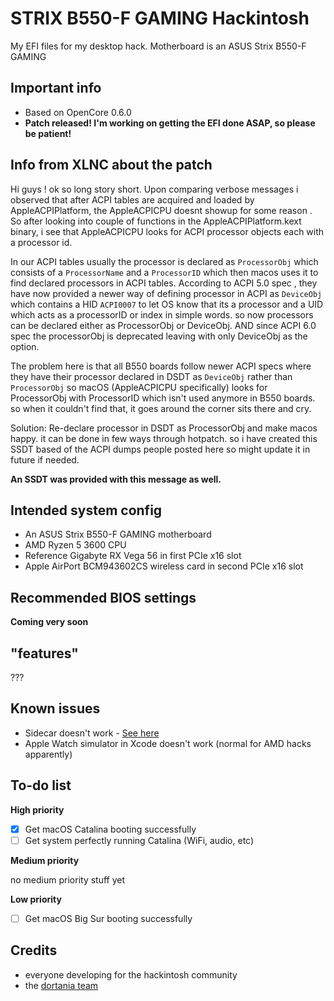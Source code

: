 # STRIX B550-F GAMING Hackintosh
My EFI files for my desktop hack. Motherboard is an ASUS Strix B550-F GAMING

## Important info
- Based on OpenCore 0.6.0
- **Patch released! I'm working on getting the EFI done ASAP, so please be patient!**

## Info from XLNC about the patch
Hi guys !
ok so long story short.
Upon comparing verbose messages i observed that after ACPI tables are acquired and loaded by AppleACPIPlatform, the AppleACPICPU doesnt showup for some reason . So after looking into couple of functions in the AppleACPIPlatform.kext binary, i see that AppleACPICPU looks for ACPI processor objects each with a processor id.

In our ACPI tables usually the processor is declared as `ProcessorObj` which consists of a `ProcessorName` and a `ProcessorID` which then macos uses it to find declared processors in ACPI tables. 
According to ACPI 5.0 spec , they have now provided a newer way of defining processor in ACPI as `DeviceObj` which contains a HID `ACPI0007` to let OS know that its a processor and a UID which acts as a processorID or index in simple words. so now processors can be declared either as ProcessorObj or DeviceObj.
AND since ACPI 6.0 spec the processorObj is deprecated leaving with only DeviceObj as the option.

The problem here is that all B550 boards follow newer ACPI specs where they have their processor declared in DSDT as `DeviceObj` rather than `ProcessorObj` so macOS (AppleACPICPU specifically) looks for ProcessorObj with ProcessorID which isn't used anymore in B550 boards. so when it couldn't find that, it goes around the corner sits there and cry.

Solution:
Re-declare processor in DSDT as ProcessorObj and make macos happy.
it can be done in few ways through hotpatch. so i have created this SSDT based of the ACPI dumps people posted here so might update it in future if needed.

**An SSDT was provided with this message as well.**

## Intended system config
- An ASUS Strix B550-F GAMING motherboard
- AMD Ryzen 5 3600 CPU
- Reference Gigabyte RX Vega 56 in first PCIe x16 slot
- Apple AirPort BCM943602CS wireless card in second PCIe x16 slot

## Recommended BIOS settings
**Coming very soon**

## "features"
???

## Known issues
- Sidecar doesn't work - [See here](https://github.com/AMD-OSX/bugtracker/issues/1)
- Apple Watch simulator in Xcode doesn't work (normal for AMD hacks apparently)

## To-do list

**High priority**
- [x] Get macOS Catalina booting successfully
- [ ] Get system perfectly running Catalina (WiFi, audio, etc)

**Medium priority**

no medium priority stuff yet

**Low priority**
- [ ] Get macOS Big Sur booting successfully

## Credits
- everyone developing for the hackintosh community
- the [dortania team](https://github.com/orgs/dortania/people)
